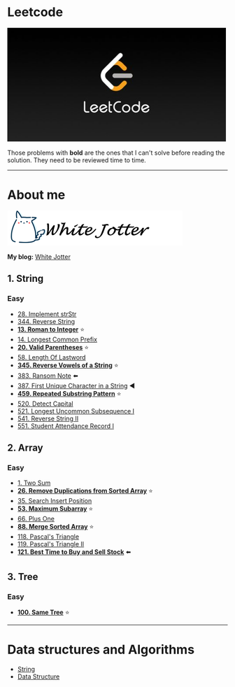 # Leetcode 

![](https://raw.githubusercontent.com/realdonald1994/blog-resources/master/img/leetcode.jpeg)

Those problems with **bold** are the ones that I can't solve before reading the solution. They need to be
reviewed time to time.

---
# About me
![wjlogo.png](https://raw.githubusercontent.com/realdonald1994/blog-resources/master/img/blog.png)

**My blog:** [White Jotter](http://www.whitejotter.site)

## 1. String
### Easy
- [28. Implement strStr](./docs/notes/String/easy/28_Implement%20strStr().md)
- [344. Reverse String](https://github.com/realdonald1994/LeetCode/blob/master/docs/notes/String/easy/344_reverse_string.md)
- **[13. Roman to Integer](./docs/notes/String/easy/13_Roman_ToInteger.md)** :star:
- [14. Longest Common Prefix](./docs/notes/String/easy/14_Longest_Common_Prefix.md)
- **[20. Valid Parentheses](./docs/notes/String/easy/20_Valid_Parentheses.md)** :star:
- [58. Length Of Lastword](./docs/notes/String/easy/58_length_of_lastword.md)
- **[345. Reverse Vowels of a String](./docs/notes/String/easy/345_reverse_vowelsOfString.md)** :star:
- [383. Ransom Note](./docs/notes/String/easy/383_Ransom_Note.md) :arrow_left:
- [387. First Unique Character in a String](./docs/notes/String/easy/387_First_Unique_Character_inaString.md) :arrow_backward:
- **[459. Repeated Substring Pattern](./docs/notes/String/easy/459_Repeated_Substring_Pattern.md)** :star:
- [520. Detect Capital](./docs/notes/String/easy/520_Detect_Capital.md)
- [521. Longest Uncommon Subsequence I]()
- [541. Reverse String II](./docs/notes/String/easy/541_Reverse_String2.md)
- [551. Student Attendance Record I](./docs/notes/String/easy/551_Student_Attendence_Record1.md)


## 2. Array  
### Easy  
- [1. Two Sum](./docs/notes/Array/1_TwoSum.md) 
- **[26. Remove Duplications from Sorted Array](./docs/notes/Array/26_Remove_Duplications_from_sorted_array.md)** :star:
- [35. Search Insert Position](./docs/notes/Array/35_Search_Insert_Position.md)
- **[53. Maximum Subarray](./docs/notes/Array/53_Maximum_Subarray.md)** :star:
- [66. Plus One](./docs/notes/Array/66_PlusOne.md)
- **[88. Merge Sorted Array](./docs/notes/Array/88_Merge_sorted_array.md)** :star:
- [118. Pascal's Triangle](./docs/notes/Array/118_Pascal_Triangle.md)
- [119. Pascal's Triangle II](./docs/notes/Array/119_Pascal_Trinangle2.md)
- **[121. Best Time to Buy and Sell Stock](./docs/notes/Array/121_BuyAndSell_Stock.md)** :arrow_left:

## 3. Tree
### Easy
- **[100. Same Tree](./docs/notes/Tree/100_Same_Tree.md)** :star:

---

# Data structures and Algorithms
- [String](./thinkings/string.md)
- [Data Structure](./thinkings/Data_Structure.md)


